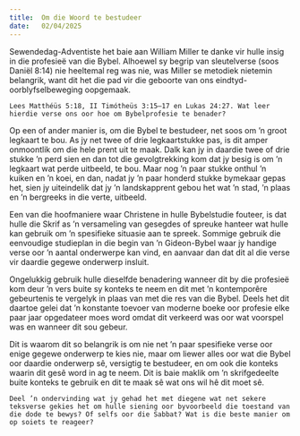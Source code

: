 ```yaml
---
title:  Om die Woord te bestudeer
date:   02/04/2025
---
```


Sewendedag-Adventiste het baie aan William Miller te danke vir hulle insig in die profesieë van die Bybel. Alhoewel sy begrip van sleutelverse (soos Daniël 8:14) nie heeltemal reg was nie, was Miller se metodiek nietemin belangrik, want dit het die pad vir die geboorte van ons eindtyd-oorblyfselbeweging oopgemaak.

`Lees Matthéüs 5:18, II Timótheüs 3:15–17 en Lukas 24:27. Wat leer hierdie verse ons oor hoe om Bybelprofesie te benader?`

Op een of ander manier is, om die Bybel te bestudeer, net soos om ’n groot legkaart te bou. As jy net twee of drie legkaartstukke pas, is dit amper onmoontlik om die hele prent uit te maak. Dalk kan jy in daardie twee of drie stukke ’n perd sien en dan tot die gevolgtrekking kom dat jy besig is om ’n legkaart wat perde uitbeeld, te bou. Maar nog ’n paar stukke onthul ’n kuiken en ’n koei, en dan, nadat jy ’n paar honderd stukke bymekaar gepas het, sien jy uiteindelik dat jy ’n landskapprent gebou het wat ’n stad, ’n plaas en ’n bergreeks in die verte, uitbeeld.

Een van die hoofmaniere waar Christene in hulle Bybelstudie fouteer, is dat hulle die Skrif as ’n versameling van gesegdes of spreuke hanteer wat hulle kan gebruik om ’n spesifieke situasie aan te spreek. Sommige gebruik die eenvoudige studieplan in die begin van ’n Gideon-Bybel waar jy handige verse oor ’n aantal onderwerpe kan vind, en aanvaar dan dat dit al die verse vir daardie gegewe onderwerp insluit.

Ongelukkig gebruik hulle dieselfde benadering wanneer dit by die profesieë kom deur ’n vers buite sy konteks te neem en dit met ’n kontemporêre gebeurtenis te vergelyk in plaas van met die res van die Bybel. Deels het dit daartoe gelei dat ’n konstante toevoer van moderne boeke oor profesie elke paar jaar opgedateer moes word omdat dit verkeerd was oor wat voorspel was en wanneer dit sou gebeur.

Dit is waarom dit so belangrik is om nie net ’n paar spesifieke verse oor enige gegewe onderwerp te kies nie, maar om liewer alles oor wat die Bybel oor daardie onderwerp sê, versigtig te bestudeer, en om ook die konteks waarin dit gesê word in ag te neem. Dit is baie maklik om ’n skrifgedeelte buite konteks te gebruik en dit te maak sê wat ons wil hê dit moet sê.

`Deel ’n ondervinding wat jy gehad het met diegene wat net sekere teksverse gekies het om hulle siening oor byvoorbeeld die toestand van die dode te bewys? Of selfs oor die Sabbat? Wat is die beste manier om op soiets te reageer?`